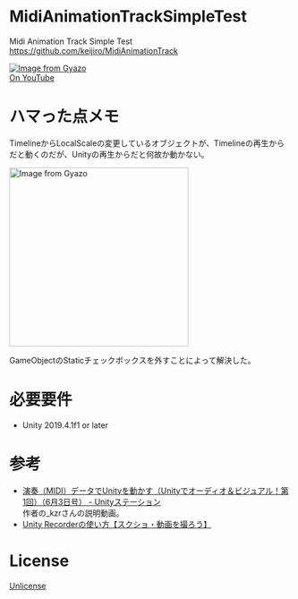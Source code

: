 # MidiAnimationTrackSimpleTest
Midi Animation Track Simple Test https://github.com/keijiro/MidiAnimationTrack
  
[![Image from Gyazo](https://i.gyazo.com/16bde44a3651c754a43b8d79edd2a92d.gif)](https://gyazo.com/16bde44a3651c754a43b8d79edd2a92d)  
[On YouTube](https://www.youtube.com/watch?v=nVdT4ZPOOkU)

# ハマった点メモ
TimelineからLocalScaleの変更しているオブジェクトが、Timelineの再生からだと動くのだが、Unityの再生からだと何故か動かない。  
  
<a href="https://gyazo.com/0e51aeac586b0822f0129ce880e6e5f4"><img src="https://i.gyazo.com/0e51aeac586b0822f0129ce880e6e5f4.png" alt="Image from Gyazo" width="320"/></a>  
  
GameObjectのStaticチェックボックスを外すことによって解決した。

# 必要要件
- Unity 2019.4.1f1 or later

# 参考
- [演奏（MIDI）データでUnityを動かす（Unityでオーディオ＆ビジュアル！第1回）（6月3日号） - Unityステーション](https://youtu.be/JxUcGRTHnL8)   
作者の_kzrさんの説明動画。  
- [Unity Recorderの使い方【スクショ・動画を撮ろう】](https://dkrevel.com/unity-explain/unity-recorder/)


# License
[Unlicense](https://unlicense.org/)
